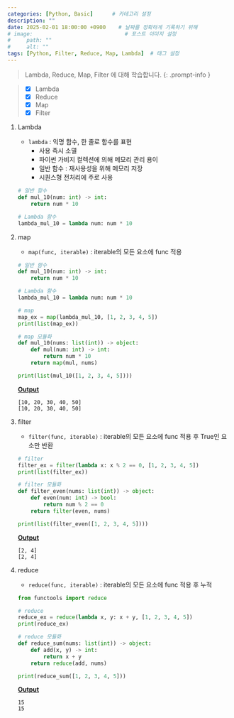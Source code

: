 ```yaml
---
categories: [Python, Basic]      # 카테고리 설정
description: ""
date: 2025-02-01 18:00:00 +0900    # 날짜를 정확하게 기록하기 위해
# image:                             # 포스트 이미지 설정
#     path: ""
#     alt: ""
tags: [Python, Filter, Reduce, Map, Lambda]  # 태그 설정
---
```


> Lambda, Reduce, Map, Filter 에 대해 학습합니다.
{: .prompt-info }

> - [x] Lambda
> - [x] Reduce
> - [x] Map
> - [x] Filter

1. Lambda
    - `lambda` : 익명 함수, 한 줄로 함수를 표현
        - 사용 즉시 소멸
        - 파이썬 가비지 컬렉션에 의해 메모리 관리 용이
        - 일반 함수 : 재사용성을 위해 메모리 저장
        - 시퀀스형 전처리에 주로 사용

    ```python
    # 일반 함수
    def mul_10(num: int) -> int:
        return num * 10

    # Lambda 함수
    lambda_mul_10 = lambda num: num * 10
    ```

2. map
    - `map(func, iterable)` : iterable의 모든 요소에 func 적용

    ```python
    # 일반 함수
    def mul_10(num: int) -> int:
        return num * 10

    # Lambda 함수
    lambda_mul_10 = lambda num: num * 10

    # map
    map_ex = map(lambda_mul_10, [1, 2, 3, 4, 5])
    print(list(map_ex))

    # map 모듈화
    def mul_10(nums: list(int)) -> object:
        def mul(num: int) -> int:
            return num * 10
        return map(mul, nums)
    
    print(list(mul_10([1, 2, 3, 4, 5])))
    ```

    **<u>Output</u>**
    ```
    [10, 20, 30, 40, 50]
    [10, 20, 30, 40, 50]
    ```

3. filter
    - `filter(func, iterable)` : iterable의 모든 요소에 func 적용 후 True인 요소만 반환

    ```python
    # filter
    filter_ex = filter(lambda x: x % 2 == 0, [1, 2, 3, 4, 5])
    print(list(filter_ex))

    # filter 모듈화
    def filter_even(nums: list(int)) -> object:
        def even(num: int) -> bool:
            return num % 2 == 0
        return filter(even, nums)

    print(list(filter_even([1, 2, 3, 4, 5])))
    ```

    **<u>Output</u>**
    ```
    [2, 4]
    [2, 4]
    ```

4. reduce
    - `reduce(func, iterable)` : iterable의 모든 요소에 func 적용 후 누적

    ```python
    from functools import reduce

    # reduce
    reduce_ex = reduce(lambda x, y: x + y, [1, 2, 3, 4, 5])
    print(reduce_ex)

    # reduce 모듈화
    def reduce_sum(nums: list(int)) -> object:
        def add(x, y) -> int:
            return x + y
        return reduce(add, nums)

    print(reduce_sum([1, 2, 3, 4, 5]))
    ```

    **<u>Output</u>**
    ```
    15
    15
    ```